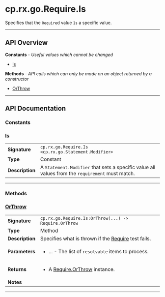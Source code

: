 # cp.rx.go.Require.Is

Specifies that the `Require`d value `Is` a specific value.

---

## API Overview
**Constants** - _Useful values which cannot be changed_
 * [Is](#is)

**Methods** - _API calls which can only be made on an object returned by a constructor_
 * [OrThrow](#orthrow)


---

## API Documentation

### Constants


### [Is](#is)

|                                             |                                                                                     |
| --------------------------------------------|-------------------------------------------------------------------------------------|
| **Signature**                               | `cp.rx.go.Require.Is <cp.rx.go.Statement.Modifier>`                                                                    |
| **Type**                                    | Constant                                                                     |
| **Description**                             | A `Statement.Modifier` that sets a specific value all values from the `requirement` must match.                                                                     |

---
### Methods


### [OrThrow](#orthrow)

|                                             |                                                                                     |
| --------------------------------------------|-------------------------------------------------------------------------------------|
| **Signature**                               | `cp.rx.go.Require.Is:OrThrow(...) -> Require.OrThrow`                                                                    |
| **Type**                                    | Method                                                                     |
| **Description**                             | Specifies what is thrown if the [Require](cp.rx.go.Require.md) test fails.                                                                     |
| **Parameters**                              | <ul><li>...  - The list of `resolvable` items to process.</li></ul> |
| **Returns**                                 | <ul><li>A [Require.OrThrow](cp.rx.go.Require.OrThrow.md) instance.</li></ul>          |
| **Notes**                                   | <ul></ul>                |

---
